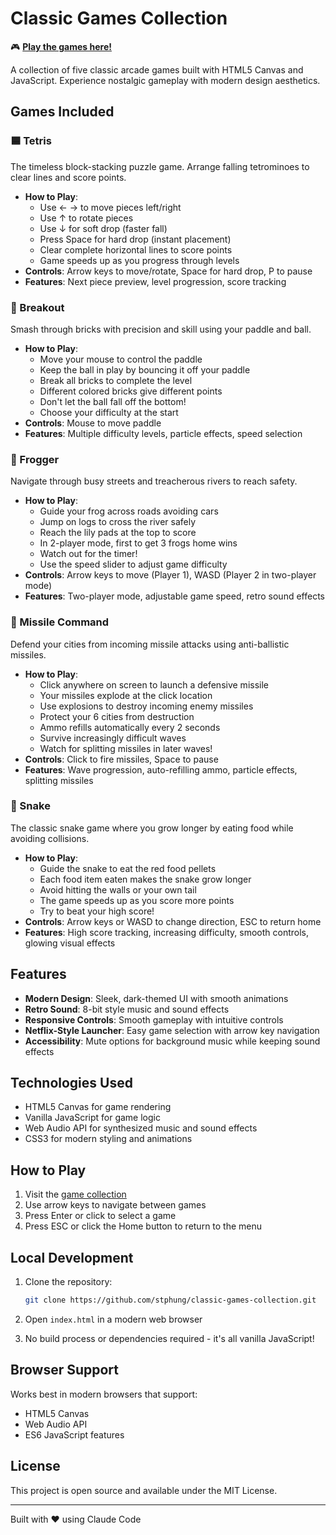 # Classic Games Collection

🎮 **[Play the games here!](https://stphung.github.io/classic-games-collection/)**

A collection of five classic arcade games built with HTML5 Canvas and JavaScript. Experience nostalgic gameplay with modern design aesthetics.

## Games Included

### 🟦 Tetris
The timeless block-stacking puzzle game. Arrange falling tetrominoes to clear lines and score points.
- **How to Play**: 
  - Use ← → to move pieces left/right
  - Use ↑ to rotate pieces
  - Use ↓ for soft drop (faster fall)
  - Press Space for hard drop (instant placement)
  - Clear complete horizontal lines to score points
  - Game speeds up as you progress through levels
- **Controls**: Arrow keys to move/rotate, Space for hard drop, P to pause
- **Features**: Next piece preview, level progression, score tracking

### 🔴 Breakout
Smash through bricks with precision and skill using your paddle and ball.
- **How to Play**:
  - Move your mouse to control the paddle
  - Keep the ball in play by bouncing it off your paddle
  - Break all bricks to complete the level
  - Different colored bricks give different points
  - Don't let the ball fall off the bottom!
  - Choose your difficulty at the start
- **Controls**: Mouse to move paddle
- **Features**: Multiple difficulty levels, particle effects, speed selection

### 🐸 Frogger
Navigate through busy streets and treacherous rivers to reach safety.
- **How to Play**:
  - Guide your frog across roads avoiding cars
  - Jump on logs to cross the river safely
  - Reach the lily pads at the top to score
  - In 2-player mode, first to get 3 frogs home wins
  - Watch out for the timer!
  - Use the speed slider to adjust game difficulty
- **Controls**: Arrow keys to move (Player 1), WASD (Player 2 in two-player mode)
- **Features**: Two-player mode, adjustable game speed, retro sound effects

### 🚀 Missile Command
Defend your cities from incoming missile attacks using anti-ballistic missiles.
- **How to Play**:
  - Click anywhere on screen to launch a defensive missile
  - Your missiles explode at the click location
  - Use explosions to destroy incoming enemy missiles
  - Protect your 6 cities from destruction
  - Ammo refills automatically every 2 seconds
  - Survive increasingly difficult waves
  - Watch for splitting missiles in later waves!
- **Controls**: Click to fire missiles, Space to pause
- **Features**: Wave progression, auto-refilling ammo, particle effects, splitting missiles

### 🐍 Snake
The classic snake game where you grow longer by eating food while avoiding collisions.
- **How to Play**:
  - Guide the snake to eat the red food pellets
  - Each food item eaten makes the snake grow longer
  - Avoid hitting the walls or your own tail
  - The game speeds up as you score more points
  - Try to beat your high score!
- **Controls**: Arrow keys or WASD to change direction, ESC to return home
- **Features**: High score tracking, increasing difficulty, smooth controls, glowing visual effects

## Features

- **Modern Design**: Sleek, dark-themed UI with smooth animations
- **Retro Sound**: 8-bit style music and sound effects
- **Responsive Controls**: Smooth gameplay with intuitive controls
- **Netflix-Style Launcher**: Easy game selection with arrow key navigation
- **Accessibility**: Mute options for background music while keeping sound effects

## Technologies Used

- HTML5 Canvas for game rendering
- Vanilla JavaScript for game logic
- Web Audio API for synthesized music and sound effects
- CSS3 for modern styling and animations

## How to Play

1. Visit the [game collection](https://stphung.github.io/classic-games-collection/)
2. Use arrow keys to navigate between games
3. Press Enter or click to select a game
4. Press ESC or click the Home button to return to the menu

## Local Development

1. Clone the repository:
   ```bash
   git clone https://github.com/stphung/classic-games-collection.git
   ```

2. Open `index.html` in a modern web browser

3. No build process or dependencies required - it's all vanilla JavaScript!

## Browser Support

Works best in modern browsers that support:
- HTML5 Canvas
- Web Audio API
- ES6 JavaScript features

## License

This project is open source and available under the MIT License.

---

Built with ❤️ using Claude Code